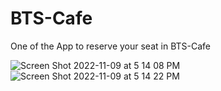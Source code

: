 # BTS-Cafe

One of the App to reserve your seat in BTS-Cafe

![Screen Shot 2022-11-09 at 5 14 08 PM](https://user-images.githubusercontent.com/62841666/200794289-45b35128-6642-4f41-a41b-c9b755defd0a.png)
![Screen Shot 2022-11-09 at 5 14 22 PM](https://user-images.githubusercontent.com/62841666/200794309-d06277c5-1e20-4b6f-bd9f-931e74524afa.png)

